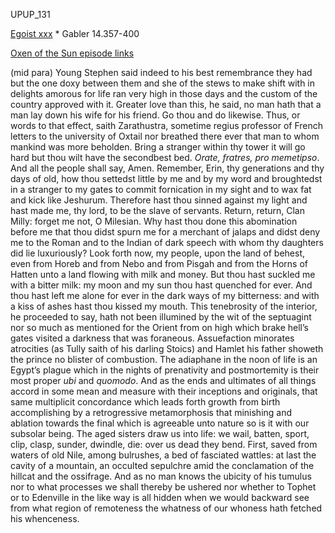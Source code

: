 UPUP_131

[Egoist xxx](https://archive.org/stream/ulysses00joyc_1?ref=ol#page/xxx/mode/1up) * Gabler 14.357-400

[Oxen of the Sun episode links](https://github.com/upup1904/ulysses_splits/blob/master/oxen_of_the_sun/episode_links_oxen_of_the_sun.md)


(mid para) Young Stephen said
indeed to his best remembrance they had but the one doxy between them
and she of the stews to make shift with in delights amorous for life ran
very high in those days and the custom of the country approved with it.
Greater love than this, he said, no man hath that a man lay down his
wife for his friend. Go thou and do likewise. Thus, or words to that
effect, saith Zarathustra, sometime regius professor of French letters
to the university of Oxtail nor breathed there ever that man to whom
mankind was more beholden. Bring a stranger within thy tower it will go
hard but thou wilt have the secondbest bed. *Orate, fratres, pro
memetipso*. And all the people shall say, Amen. Remember, Erin, thy
generations and thy days of old, how thou settedst little by me and by
my word and broughtedst in a stranger to my gates to commit fornication
in my sight and to wax fat and kick like Jeshurum. Therefore hast thou
sinned against my light and hast made me, thy lord, to be the slave of
servants. Return, return, Clan Milly: forget me not, O Milesian. Why
hast thou done this abomination before me that thou didst spurn me for a
merchant of jalaps and didst deny me to the Roman and to the Indian of
dark speech with whom thy daughters did lie luxuriously? Look forth now,
my people, upon the land of behest, even from Horeb and from Nebo and
from Pisgah and from the Horns of Hatten unto a land flowing with milk
and money. But thou hast suckled me with a bitter milk: my moon and my
sun thou hast quenched for ever. And thou hast left me alone for ever in
the dark ways of my bitterness: and with a kiss of ashes hast thou
kissed my mouth. This tenebrosity of the interior, he proceeded to say,
hath not been illumined by the wit of the septuagint nor so much as
mentioned for the Orient from on high which brake hell’s gates visited a
darkness that was foraneous. Assuefaction minorates atrocities (as Tully
saith of his darling Stoics) and Hamlet his father showeth the prince no
blister of combustion. The adiaphane in the noon of life is an Egypt’s
plague which in the nights of prenativity and postmortemity is their
most proper *ubi* and *quomodo*. And as the ends and ultimates of all
things accord in some mean and measure with their inceptions and
originals, that same multiplicit concordance which leads forth growth
from birth accomplishing by a retrogressive metamorphosis that minishing
and ablation towards the final which is agreeable unto nature so is it
with our subsolar being. The aged sisters draw us into life: we wail,
batten, sport, clip, clasp, sunder, dwindle, die: over us dead they
bend. First, saved from waters of old Nile, among bulrushes, a bed of
fasciated wattles: at last the cavity of a mountain, an occulted
sepulchre amid the conclamation of the hillcat and the ossifrage. And as
no man knows the ubicity of his tumulus nor to what processes we shall
thereby be ushered nor whether to Tophet or to Edenville in the like way
is all hidden when we would backward see from what region of remoteness
the whatness of our whoness hath fetched his whenceness.
